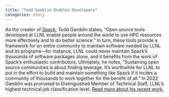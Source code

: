 ```yaml
---
title: "Todd Gamblin Enables Developers"
categories: story
---
```


As the creator of [Spack](https://spack.io/), Todd Gamblin states, “Open source tools developed at LLNL enable people around the world to use HPC resources more effectively and to do better science.” In turn, these tools provide a framework for an entire community to maintain software needed by LLNL and its programs—for instance, LLNL could never maintain Spack’s thousands of software packages alone, and it benefits from the work of Spack’s enthusiastic contributors. Ultimately, he notes, “Sustaining open source communities is about finding leverage. It’s worthwhile for LLNL to put in the effort to build and maintain something like Spack if it incites a community of thousands to work together for the benefit of all.” In 2022 Gamblin was promoted to Distinguished Member of Technical Staff, LLNL’s highest technical job classification level. [Read more about his recent work.](https://computing.llnl.gov/about/people-highlights/todd-gamblin)
